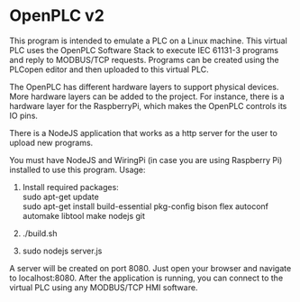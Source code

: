# OpenPLC v2
This program is intended to emulate a PLC on a Linux machine. This virtual PLC uses the OpenPLC Software Stack to execute IEC 61131-3 programs and reply to MODBUS/TCP requests. Programs can be created using the PLCopen editor and then uploaded to this virtual PLC.

The OpenPLC has different hardware layers to support physical devices. More hardware layers can be added to the project. For instance, there is a hardware layer for the RaspberryPi, which makes the OpenPLC controls its IO pins. 

There is a NodeJS application that works as a http server for the user to upload new programs.

You must have NodeJS and WiringPi (in case you are using Raspberry Pi) installed to use this program. Usage:

1) Install required packages: </br> sudo apt-get update </br> sudo apt-get install build-essential pkg-config bison flex autoconf automake libtool make nodejs git

2) ./build.sh

2) sudo nodejs server.js

A server will be created on port 8080. Just open your browser and navigate to localhost:8080. After the application is running, you can connect to the virtual PLC using any MODBUS/TCP HMI software.

